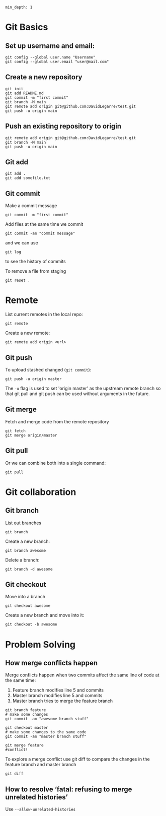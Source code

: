 ```toc
min_depth: 1
```

# Git Basics

## Set up username and email:
```
git config --global user.name "Username"
git config --global user.email "user@mail.com"
```

## Create a new repository

```
git init
git add README.md
git commit -m "first commit"
git branch -M main
git remote add origin git@github.com:DavidLegarre/test.git
git push -u origin main
```

## Push an existing repository to origin

```
git remote add origin git@github.com:DavidLegarre/test.git
git branch -M main
git push -u origin main
```

## Git add

```
git add .
git add somefile.txt
```

## Git commit

Make a commit message

```
git commit -m "first commit"
```

Add files at the same time we commit

```
git commit -am "commit message"
```

and we can use 

```
git log
```

to see the history of commits 

To remove a file from staging
```
git reset .
```

# Remote

List current remotes in the local repo:

```
git remote
```

Create a new remote:

```
git remote add origin <url>
```

## Git push

To upload stashed changed (`git commit`):

```
git push -u origin master
```

The `-u` flag is used to set 'origin master' as the upstream remote branch so that git pull and git push can be used without arguments in the future.

## Git merge

Fetch and merge code from the remote repository

```
git fetch
git merge origin/master
```

## Git pull

Or we can combine both into a single command:

```
git pull
```

# Git collaboration

## Git branch

List out branches

```
git branch
```

Create a new branch:

```
git branch awesome
```

Delete a branch:

```
git branch -d awesome
```

## Git checkout

Move into a branch

```
git checkout awesome
```

Create a new branch and move into it:

```
git checkout -b awesome
```

# Problem Solving

## How merge conflicts happen

Merge conflicts happen when two commits affect the same line of code at the same time:

1. Feature branch modifies line 5 and commits
2. Master branch modifies line 5 and commits
3. Master branch tries to merge the feature branch

```
git branch feature
# make some changes
git commit -am "awesome branch stuff"

git checkout master
# make some changes to the same code
git commit -am "master branch stuff"

git merge feature
#conflict!
```

To explore a merge conflict use git diff to compare the changes in the feature branch and master branch

```
git diff
```



## How to resolve ‘fatal: refusing to merge unrelated histories’

Use `--allow-unrelated-histories`

